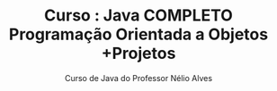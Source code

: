 <h1 align="center"> Curso : Java COMPLETO Programação Orientada a Objetos +Projetos</h1>
<p align="center"> Curso de Java do Professor Nélio Alves </p>

